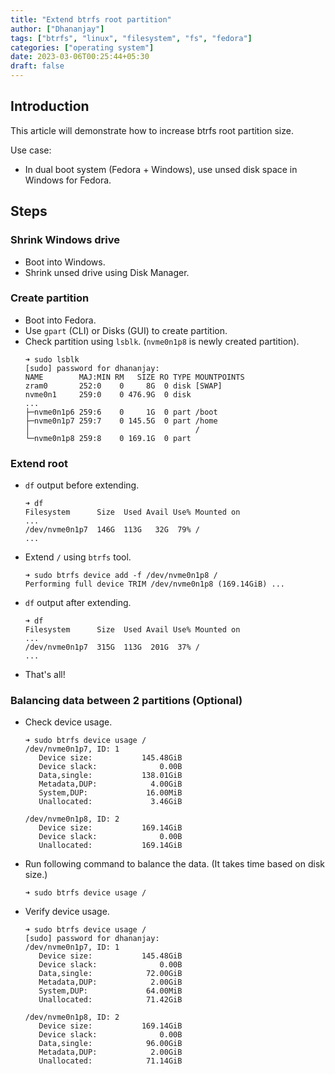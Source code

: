 ```yaml
---
title: "Extend btrfs root partition"
author: ["Dhananjay"]
tags: ["btrfs", "linux", "filesystem", "fs", "fedora"]
categories: ["operating system"]
date: 2023-03-06T00:25:44+05:30
draft: false
---
```


## Introduction
This article will demonstrate how to increase btrfs root partition size.

Use case:
- In dual boot system (Fedora + Windows), use unsed disk space in Windows for Fedora.

## Steps

### Shrink Windows drive
- Boot into Windows.
- Shrink unsed drive using Disk Manager.

### Create partition
- Boot into Fedora.
- Use `gpart` (CLI) or Disks (GUI) to create partition.
- Check partition using `lsblk`. (`nvme0n1p8`  is newly created partition).
    ```
    ➜ sudo lsblk
    [sudo] password for dhananjay:
    NAME        MAJ:MIN RM   SIZE RO TYPE MOUNTPOINTS
    zram0       252:0    0     8G  0 disk [SWAP]
    nvme0n1     259:0    0 476.9G  0 disk
    ...
    ├─nvme0n1p6 259:6    0     1G  0 part /boot
    ├─nvme0n1p7 259:7    0 145.5G  0 part /home
    │                                     /
    └─nvme0n1p8 259:8    0 169.1G  0 part
    ```

### Extend root
- `df` output before extending.
    ```
    ➜ df
    Filesystem      Size  Used Avail Use% Mounted on
    ...
    /dev/nvme0n1p7  146G  113G   32G  79% /
    ...
    ```
- Extend `/` using `btrfs` tool.
    ```
    ➜ sudo btrfs device add -f /dev/nvme0n1p8 /
    Performing full device TRIM /dev/nvme0n1p8 (169.14GiB) ...
    ```
- `df` output after extending.
    ```
    ➜ df
    Filesystem      Size  Used Avail Use% Mounted on
    ...
    /dev/nvme0n1p7  315G  113G  201G  37% /
    ...
    ```
- That's all!

### Balancing data between 2 partitions (Optional)
- Check device usage.
    ```
    ➜ sudo btrfs device usage /
    /dev/nvme0n1p7, ID: 1
       Device size:           145.48GiB
       Device slack:              0.00B
       Data,single:           138.01GiB
       Metadata,DUP:            4.00GiB
       System,DUP:             16.00MiB
       Unallocated:             3.46GiB

    /dev/nvme0n1p8, ID: 2
       Device size:           169.14GiB
       Device slack:              0.00B
       Unallocated:           169.14GiB
    ```
- Run following command to balance the data. (It takes time based on disk size.)
    ```
    ➜ sudo btrfs device usage /
    ```
- Verify device usage.
    ```
    ➜ sudo btrfs device usage /
    [sudo] password for dhananjay:
    /dev/nvme0n1p7, ID: 1
       Device size:           145.48GiB
       Device slack:              0.00B
       Data,single:            72.00GiB
       Metadata,DUP:            2.00GiB
       System,DUP:             64.00MiB
       Unallocated:            71.42GiB

    /dev/nvme0n1p8, ID: 2
       Device size:           169.14GiB
       Device slack:              0.00B
       Data,single:            96.00GiB
       Metadata,DUP:            2.00GiB
       Unallocated:            71.14GiB
    ```
